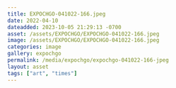 ```yaml
---
title: EXPOCHGO-041022-166.jpeg
date: 2022-04-10
dateadded: 2023-10-05 21:29:13 -0700
asset: /assets/EXPOCHGO/EXPOCHGO-041022-166.jpeg
image: /assets/EXPOCHGO/EXPOCHGO-041022-166.jpeg
categories: image
gallery: expochgo
permalink: /media/expochgo/expochgo-041022-166-jpeg
layout: asset
tags: ["art", "times"]
--- 
```

